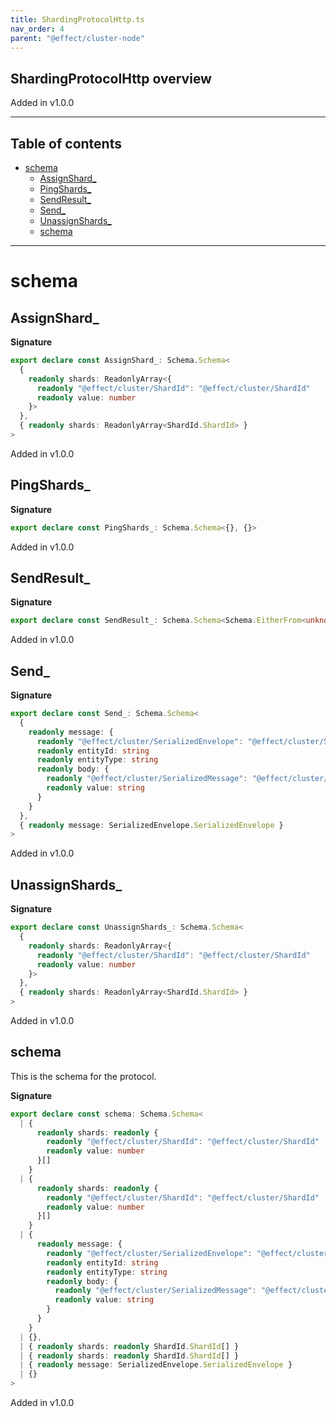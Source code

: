 ```yaml
---
title: ShardingProtocolHttp.ts
nav_order: 4
parent: "@effect/cluster-node"
---
```


## ShardingProtocolHttp overview

Added in v1.0.0

---

<h2 class="text-delta">Table of contents</h2>

- [schema](#schema)
  - [AssignShard\_](#assignshard_)
  - [PingShards\_](#pingshards_)
  - [SendResult\_](#sendresult_)
  - [Send\_](#send_)
  - [UnassignShards\_](#unassignshards_)
  - [schema](#schema-1)

---

# schema

## AssignShard\_

**Signature**

```ts
export declare const AssignShard_: Schema.Schema<
  {
    readonly shards: ReadonlyArray<{
      readonly "@effect/cluster/ShardId": "@effect/cluster/ShardId"
      readonly value: number
    }>
  },
  { readonly shards: ReadonlyArray<ShardId.ShardId> }
>
```

Added in v1.0.0

## PingShards\_

**Signature**

```ts
export declare const PingShards_: Schema.Schema<{}, {}>
```

Added in v1.0.0

## SendResult\_

**Signature**

```ts
export declare const SendResult_: Schema.Schema<Schema.EitherFrom<unknown, unknown>, Either<unknown, unknown>>
```

Added in v1.0.0

## Send\_

**Signature**

```ts
export declare const Send_: Schema.Schema<
  {
    readonly message: {
      readonly "@effect/cluster/SerializedEnvelope": "@effect/cluster/SerializedEnvelope"
      readonly entityId: string
      readonly entityType: string
      readonly body: {
        readonly "@effect/cluster/SerializedMessage": "@effect/cluster/SerializedMessage"
        readonly value: string
      }
    }
  },
  { readonly message: SerializedEnvelope.SerializedEnvelope }
>
```

Added in v1.0.0

## UnassignShards\_

**Signature**

```ts
export declare const UnassignShards_: Schema.Schema<
  {
    readonly shards: ReadonlyArray<{
      readonly "@effect/cluster/ShardId": "@effect/cluster/ShardId"
      readonly value: number
    }>
  },
  { readonly shards: ReadonlyArray<ShardId.ShardId> }
>
```

Added in v1.0.0

## schema

This is the schema for the protocol.

**Signature**

```ts
export declare const schema: Schema.Schema<
  | {
      readonly shards: readonly {
        readonly "@effect/cluster/ShardId": "@effect/cluster/ShardId"
        readonly value: number
      }[]
    }
  | {
      readonly shards: readonly {
        readonly "@effect/cluster/ShardId": "@effect/cluster/ShardId"
        readonly value: number
      }[]
    }
  | {
      readonly message: {
        readonly "@effect/cluster/SerializedEnvelope": "@effect/cluster/SerializedEnvelope"
        readonly entityId: string
        readonly entityType: string
        readonly body: {
          readonly "@effect/cluster/SerializedMessage": "@effect/cluster/SerializedMessage"
          readonly value: string
        }
      }
    }
  | {},
  | { readonly shards: readonly ShardId.ShardId[] }
  | { readonly shards: readonly ShardId.ShardId[] }
  | { readonly message: SerializedEnvelope.SerializedEnvelope }
  | {}
>
```

Added in v1.0.0

